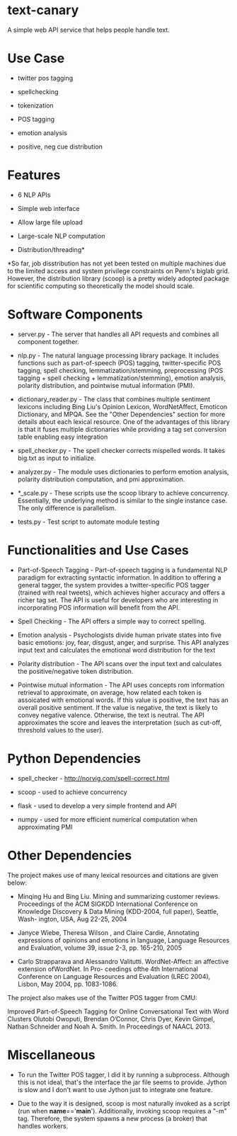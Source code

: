 text-canary
===========

A simple web API service that helps people handle text.

# Use Case

+ twitter pos tagging

+ spellchecking

+ tokenization

+ POS tagging

+ emotion analysis

+ positive, neg cue distribution

# Features

+ 6 NLP APIs 

+ Simple web interface

+ Allow large file upload 

+ Large-scale NLP computation

+ Distribution/threading*

*So far, job disstribution has not yet been tested on multiple machines due to the limited access and system privilege constraints on Penn's biglab grid. However, the distribution library (scoop) is a pretty widely adopted package for scientific computing so theoretically the model should scale.

# Software Components

+ server.py - The server that handles all API requests and combines all component together.

+ nlp.py - The natural language processing library package. It includes functions such as part-of-speech (POS) tagging, twitter-specific POS tagging, spell checking, lemmatization/stemming, preprocessing (POS tagging + spell checking + lemmatization/stemming), emotion analysis, polarity distribution, and pointwise mutual information (PMI). 

+ dictionary_reader.py - The class that combines multiple sentiment lexicons including Bing Liu's Opinion Lexicon, WordNetAffect, Emoticon Dictionary, and MPQA. See the "Other Dependencies" section for more details about each lexical resource. One of the advantages of this library is that it fuses multiple dictionaries while providing a tag set conversion table enabling easy integration

+ spell_checker.py - The spell checker corrects mispelled words. It takes big.txt as input to initialize.

+ analyzer.py - The module uses dictionaries to perform emotion analysis, polarity distribution computation, and pmi approximation.

+ *_scale.py - These scripts use the scoop library to achieve concurrency. Essentially, the underlying method is similar to the single instance case. The only difference is parallelism. 

+ tests.py - Test script to automate module testing

# Functionalities and Use Cases

+ Part-of-Speech Tagging - Part-of-speech tagging is a fundamental NLP paradigm for extracting syntactic information. In addition to offering a general tagger, the system provides a twitter-specific POS tagger (trained with real tweets), which achieves higher accuracy and  offers a richer tag set. The API is useful for developers who are interesting in incorporating POS information will benefit from the API.

+ Spell Checking - The API offers a simple way to correct spelling.

+ Emotion analysis -  Psychologists divide human private states into five basic emotions: joy, fear, disgust, anger, and surprise. This API analyzes input text and calculates the emotional word distribution for the text

+ Polarity distribution - The API scans over the input text and calculates the positive/negative token distribution. 

+ Pointwise mutual information - The API uses concepts rom information retrieval to approximate, on average, how related each token is assoicated with emotional words. If this value is positive, the text has an overall positive sentiment. If the value is negative, the text is likely to convey negative valence. Otherwise, the text is neutral. The API approximates the score and leaves the interpretation (such as cut-off, threshold values to the user).

# Python Dependencies

+ spell_checker - http://norvig.com/spell-correct.html

+ scoop - used to achieve concurrency

+ flask - used to develop a very simple frontend and API

+ numpy - used for more efficient numerical computation when approximating PMI

# Other Dependencies
The project makes use of many lexical resources and citations are given below:

+ Minqing Hu and Bing Liu. Mining and summarizing customer reviews. Proceedings of the ACM SIGKDD International Conference on Knowledge Discovery & Data Mining (KDD-2004, full paper), Seattle, Wash- ington, USA, Aug 22-25, 2004

+ Janyce Wiebe, Theresa Wilson , and Claire Cardie, Annotating expressions of opinions and emotions in language, Language Resources and Evaluation, volume 39, issue 2-3, pp. 165-210, 2005

+ Carlo Strapparava and Alessandro Valitutti. WordNet-Affect: an affective extension ofWordNet. In Pro- ceedings ofthe 4th International Conference on Language Resources and Evaluation (LREC 2004), Lisbon, May 2004, pp. 1083-1086.

The project also makes use of the Twitter POS tagger from CMU:

Improved Part-of-Speech Tagging for Online Conversational Text with Word Clusters 
Olutobi Owoputi, Brendan O’Connor, Chris Dyer, Kevin Gimpel, Nathan Schneider and Noah A. Smith. 
In Proceedings of NAACL 2013.

# Miscellaneous

+ To run the Twitter POS tagger, I did it by running a subprocess. Although this is not ideal, that's the interface the jar file seems to provide. Jython is slow and I don't want to use Jython just to integrate one feature.

+ Due to the way it is designed, scoop is most naturally invoked as a script (run when __name__=='__main__'). Additionally, invoking scoop requires a "-m" tag. Therefore, the system spawns a new process (a broker) that handles workers. 

